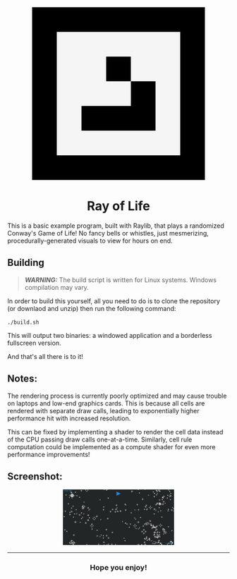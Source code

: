 <div align="center">
    <img src="docs/logo.svg">
    <h1>Ray of Life</h1>
</div>

This is a basic example program, built with Raylib, that plays a randomized Conway's Game of Life! No fancy bells or whistles, just mesmerizing, procedurally-generated visuals to view for hours on end.

## Building
> **_WARNING:_**  The build script is written for Linux systems. Windows compilation may vary.

In order to build this yourself, all you need to do is to clone the repository (or downlaod and unzip) then run the following command:

```shell
./build.sh
```

This will output two binaries: a windowed application and a borderless fullscreen version. 

And that's all there is to it!

## Notes:
The rendering process is currently poorly optimized and may cause trouble on laptops and low-end graphics cards. This is because all cells are rendered with separate draw calls, leading to exponentially higher performance hit with increased resolution.

This can be fixed by implementing a shader to render the cell data instead of the CPU passing draw calls one-at-a-time. Similarly, cell rule computation could be implemented as a compute shader for even more performance improvements!


## Screenshot:

<div align="center">
    <img src="docs/demo.png" width="50%">
</div>

---

<div align="center">
    <h3>Hope you enjoy!</h1>
</div>
